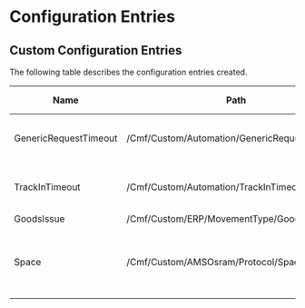 # Configuration Entries

## Custom Configuration Entries

The following table describes the configuration entries created.

|           Name                 |                      Path                        | Type         | Initial Value  | Description                                        |
| ------------------------------ | ------------------------------------------------ | :----------: | -------------- | -------------------------------------------------- |
| GenericRequestTimeout          | /Cmf/Custom/Automation/GenericRequestTimeout/    | Int32        | 30000          | Generic IoT Request Timeout in milliseconds        |
| TrackInTimeout                 | /Cmf/Custom/Automation/TrackInTimeout/           | Int32        | 60000          | TrackIn IoT Request Timeout in milliseconds        |
| GoodsIssue                     | /Cmf/Custom/ERP/MovementType/GoodsIssue          | String       | 261            |                                                    |
| Space                          | /Cmf/Custom/AMSOsram/Protocol/Space              | String       | Empty          | Default Protocol when sending information to Space |
